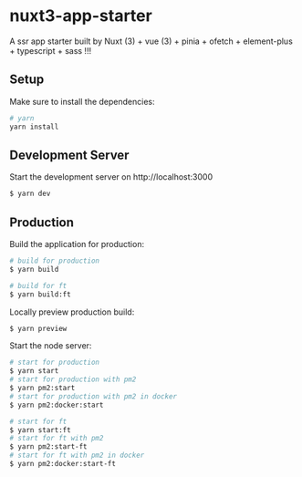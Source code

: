 # nuxt3-app-starter

A ssr app starter built by Nuxt (3) + vue (3) + pinia + ofetch + element-plus + typescript + sass !!!

## Setup

Make sure to install the dependencies:

```bash
# yarn
yarn install
```

## Development Server

Start the development server on http://localhost:3000

```bash
$ yarn dev
```

## Production

Build the application for production:

```bash
# build for production
$ yarn build

# build for ft
$ yarn build:ft
```

Locally preview production build:

```bash
$ yarn preview
```

Start the node server:

``` bash
# start for production
$ yarn start
# start for production with pm2
$ yarn pm2:start
# start for production with pm2 in docker
$ yarn pm2:docker:start

# start for ft
$ yarn start:ft
# start for ft with pm2
$ yarn pm2:start-ft
# start for ft with pm2 in docker
$ yarn pm2:docker:start-ft
```


